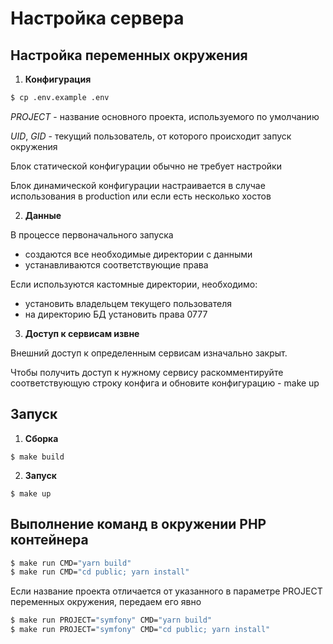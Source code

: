 # Настройка сервера

## Настройка переменных окружения

1. **Конфигурация**

```bash
$ cp .env.example .env
```

_PROJECT_ - название основного проекта, используемого по умолчанию

_UID_, _GID_ - текущий пользователь, от которого происходит запуск окружения

Блок статической конфигурации обычно не требует настройки

Блок динамической конфигурации настраивается в случае использования в production или если есть несколько хостов

2. **Данные**

В процессе первоначального запуска

- создаются все необходимые директории с данными
- устанавливаются соответствующие права

Если используются кастомные директории, необходимо:

- установить владельцем текущего пользователя
- на директорию БД установить права 0777

3. **Доступ к сервисам извне**

Внешний доступ к определенным сервисам изначально закрыт.

Чтобы получить доступ к нужному сервису раскомментируйте соответствующую строку конфига и обновите конфигурацию - make up

## Запуск

1. **Сборка**

```
$ make build
```

2. **Запуск**

```
$ make up
```

## Выполнение команд в окружении PHP контейнера

```bash
$ make run CMD="yarn build"
$ make run CMD="cd public; yarn install"
```

Если название проекта отличается от указанного в параметре PROJECT переменных окружения, передаем его явно

```bash
$ make run PROJECT="symfony" CMD="yarn build"
$ make run PROJECT="symfony" CMD="cd public; yarn install"
```
